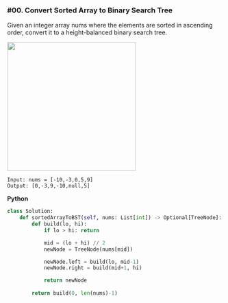 ### #00. Convert Sorted Array to Binary Search Tree

Given an integer array nums where the elements are sorted in ascending order, convert it to a 
height-balanced binary search tree.

<img src="https://assets.leetcode.com/uploads/2021/02/18/btree1.jpg" width=300>

```
Input: nums = [-10,-3,0,5,9]
Output: [0,-3,9,-10,null,5]
```

**Python**
```python
class Solution:
    def sortedArrayToBST(self, nums: List[int]) -> Optional[TreeNode]:
        def build(lo, hi):
            if lo > hi: return

            mid = (lo + hi) // 2
            newNode = TreeNode(nums[mid])

            newNode.left = build(lo, mid-1)
            newNode.right = build(mid+1, hi)

            return newNode
            
        return build(0, len(nums)-1)
```
